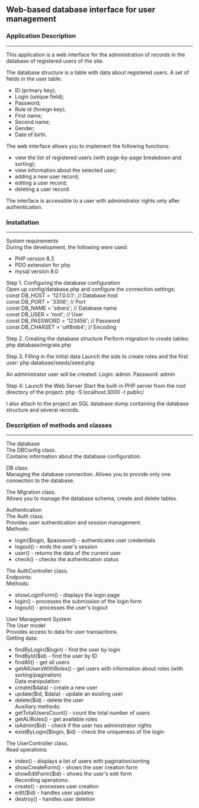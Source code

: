 ## Web-based database interface for user management
### Application Description
--- 
This application is a web interface for the administration of records in the database of registered
users of the site.

The database structure is a table with data about registered users. 
A set of fields in the user table:
- ID (primary key);
- Login (unique field);
- Password;
- Role id (foreign key);
- First name;
- Second name;
- Gender;
- Date of birth.

The web interface allows you to implement the following functions:
- view the list of registered users (with page-by-page breakdown and sorting);
- view information about the selected user;
- adding a new user record;
- editing a user record;
- deleting a user record.

The interface is accessible to a user with administrator rights only after authentication.

### Installation
--- 
System requirements
<br>
During the development, the following were used:
- PHP version 8.3
- PDO extension for php
- mysql version 8.0

Step 1. Configuring the database configuration <br>
Open up config/database.php and configure the connection settings: <br>
const DB_HOST = '127.0.0.1'; // Database host <br>
const DB_PORT = '3306'; // Port <br>
const DB_NAME = 'sibers'; // Database name <br>
const DB_USER = 'root'; // User <br>
const DB_PASSWORD = '123456'; // Password <br>
const DB_CHARSET = 'utf8mb4'; // Encoding <br>

Step 2. Creating the database structure
Perform migration to create tables:
php database/migrate.php

Step 3. Filling in the initial data
Launch the sids to create roles and the first user:
php database/seeds/seed.php

An administrator user will be created:
Login: admin. 
Password: admin

Step 4: Launch the Web Server
Start the built-in PHP server from the root directory of the project:
php -S localhost:3000 -t public/

I also attach to the project an SQL database dump containing the database structure and several records.

### Description of methods and classes
--- 
The database <br>
The DBConfig class. <br>
Contains information about the database configuration.  <br>

DB class. <br>
Managing the database connection. Allows you to provide only one connection to the database. <br>

The Migration class. <br>
Allows you to manage the database schema, create and delete tables. <br>

Authentication <br>
The Auth class. <br>
Provides user authentication and session management. <br>
Methods: <br>
- login($login, $password) - authenticates user credentials <br>
- logout() - ends the user's session <br>
- user() - returns the data of the current user <br>
- check() - checks the authentication status <br>

The AuthController class. <br>
Endpoints: <br>
Methods: <br>
- showLoginForm() - displays the login page <br>
- login() - processes the submission of the login form <br>
- logout() - processes the user's logout <br>

User Management System <br>
The User model <br>
Provides access to data for user transactions <br>
Getting data: <br>
- findByLogin($login) - find the user by login <br>
- findById($id) - find the user by ID <br>
- findAll() - get all users <br>
- getAllUsersWithRoles() - get users with information about roles (with sorting/pagination) <br>
Data manipulation: <br>
- create($data) - create a new user <br>
- update($id, $data) - update an existing user <br>
- delete($id) - delete the user <br>
Auxiliary methods: <br>
- getTotalUsersCount() - count the total number of users <br>
- getALlRoles() - get available roles <br>
- isAdmin($id) - check if the user has administrator rights <br>
- existByLogin($login, $id) - check the uniqueness of the login <br>

The UserController class. <br>
Read operations: <br>
- index() - displays a list of users with pagination/sorting <br>
- showCreateForm() - shows the user creation form <br>
- showEditForm($id) - shows the user's edit form <br>
Recording operations: <br>
- create() - processes user creation <br>
- edit($id) - handles user updates <br>
- destroy() - handles user deletion <br>
